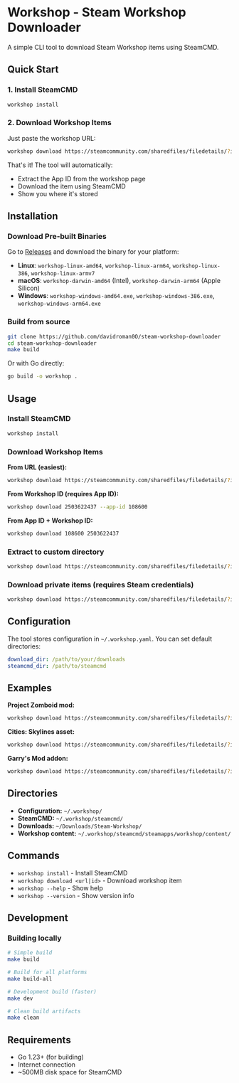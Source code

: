 # Workshop - Steam Workshop Downloader

A simple CLI tool to download Steam Workshop items using SteamCMD.

## Quick Start

### 1. Install SteamCMD
```bash
workshop install
```

### 2. Download Workshop Items

Just paste the workshop URL:
```bash
workshop download https://steamcommunity.com/sharedfiles/filedetails/?id=2503622437
```

That's it! The tool will automatically:
- Extract the App ID from the workshop page
- Download the item using SteamCMD
- Show you where it's stored

## Installation

### Download Pre-built Binaries
Go to [Releases](https://github.com/davidroman0O/steam-workshop-downloader/releases) and download the binary for your platform:

- **Linux**: `workshop-linux-amd64`, `workshop-linux-arm64`, `workshop-linux-386`, `workshop-linux-armv7`
- **macOS**: `workshop-darwin-amd64` (Intel), `workshop-darwin-arm64` (Apple Silicon)  
- **Windows**: `workshop-windows-amd64.exe`, `workshop-windows-386.exe`, `workshop-windows-arm64.exe`

### Build from source
```bash
git clone https://github.com/davidroman0O/steam-workshop-downloader
cd steam-workshop-downloader
make build
```

Or with Go directly:
```bash
go build -o workshop .
```

## Usage

### Install SteamCMD
```bash
workshop install
```

### Download Workshop Items

**From URL (easiest):**
```bash
workshop download https://steamcommunity.com/sharedfiles/filedetails/?id=2503622437
```

**From Workshop ID (requires App ID):**
```bash
workshop download 2503622437 --app-id 108600
```

**From App ID + Workshop ID:**
```bash
workshop download 108600 2503622437
```

### Extract to custom directory
```bash
workshop download https://steamcommunity.com/sharedfiles/filedetails/?id=2503622437 --output ./my-mods
```

### Download private items (requires Steam credentials)
```bash
workshop download https://steamcommunity.com/sharedfiles/filedetails/?id=2503622437 --username myuser --password mypass
```

## Configuration

The tool stores configuration in `~/.workshop.yaml`. You can set default directories:

```yaml
download_dir: /path/to/your/downloads
steamcmd_dir: /path/to/steamcmd
```

## Examples

**Project Zomboid mod:**
```bash
workshop download https://steamcommunity.com/sharedfiles/filedetails/?id=2503622437
```

**Cities: Skylines asset:**
```bash
workshop download https://steamcommunity.com/sharedfiles/filedetails/?id=12345678
```

**Garry's Mod addon:**
```bash
workshop download https://steamcommunity.com/sharedfiles/filedetails/?id=87654321
```

## Directories

- **Configuration:** `~/.workshop/`
- **SteamCMD:** `~/.workshop/steamcmd/`
- **Downloads:** `~/Downloads/Steam-Workshop/`
- **Workshop content:** `~/.workshop/steamcmd/steamapps/workshop/content/`

## Commands

- `workshop install` - Install SteamCMD
- `workshop download <url|id>` - Download workshop item
- `workshop --help` - Show help
- `workshop --version` - Show version info

## Development

### Building locally
```bash
# Simple build
make build

# Build for all platforms
make build-all

# Development build (faster)
make dev

# Clean build artifacts
make clean
```

## Requirements

- Go 1.23+ (for building)
- Internet connection
- ~500MB disk space for SteamCMD 